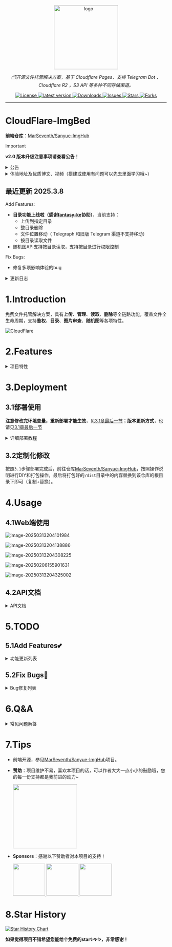 <div align="center">
    <a href="https://github.com/MarSeventh/CloudFlare-ImgBed"><img width="200px" alt="logo" src="https://imgbed.sanyue.site/file/github/1741863225688_logo.e8dbfa27.png"/></a>
    <p><em>🗂️开源文件托管解决方案，基于 Cloudflare Pages，支持 Telegram Bot 、 Cloudflare R2 ，S3 API 等多种不同存储渠道。</em></p>
    <div>
        <a href="https://github.com/MarSeventh/CloudFlare-ImgBed/blob/main/LICENSE">
        <img src="https://img.shields.io/github/license/MarSeventh/CloudFlare-ImgBed" alt="License" />
        </a>
        <a href="https://github.com/MarSeventh/CloudFlare-ImgBed/releases">
        <img src="https://img.shields.io/github/release/MarSeventh/CloudFlare-ImgBed" alt="latest version" />
        </a>
        <a href="https://github.com/MarSeventh/CloudFlare-ImgBed/releases">
        <img src="https://img.shields.io/github/downloads/MarSeventh/CloudFlare-ImgBed/total?color=%239F7AEA&logo=github" alt="Downloads" />
        </a>
        <a href="https://github.com/MarSeventh/CloudFlare-ImgBed/issues">
          <img src="https://img.shields.io/github/issues/MarSeventh/CloudFlare-ImgBed" alt="Issues" />
        </a>
        <a href="https://github.com/MarSeventh/CloudFlare-ImgBed/stargazers">
          <img src="https://img.shields.io/github/stars/MarSeventh/CloudFlare-ImgBed" alt="Stars" />
        </a>
        <a href="https://github.com/MarSeventh/CloudFlare-ImgBed/network/members">
          <img src="https://img.shields.io/github/forks/MarSeventh/CloudFlare-ImgBed" alt="Forks" />
        </a>
    </div>
</div>

----
# CloudFlare-ImgBed

**前端仓库**：[MarSeventh/Sanyue-ImgHub](https://github.com/MarSeventh/Sanyue-ImgHub)

> [!IMPORTANT]
>
> **v2.0 版本升级注意事项请查看公告！**

<details>
    <summary>公告</summary>



## 置顶

部署使用出现问题，请先仔细查阅文档、常见问题解答以及已有issues。
**注意**：本仓库为[Telegraph-Image](https://github.com/cf-pages/Telegraph-Image)项目的重制版，如果你觉得本项目不错，在支持本项目的同时，也请支持原项目。

## 2025.2.6  V2.0 版本升级注意事项

> v2.0 beta 版已发布，相较于 v1.0 版本进行了大量改动和优化，但 beta 版本可能存在潜在不稳定性，若您追求稳定，可选择暂缓更新。
>
> 由于**构建命令发生了变化**，此次更新需要您**手动进行**，请按照以下步骤进行操作：
>
> - 同步fork的仓库至最新版（若已自动同步可忽略）
>
> - 前往 pages 管理页面，进入`设置`->`构建`，编辑`构建配置`，在`构建命令`处填写`npm install`
>
>   ![image-20250212190315179](static/readme/202502121903327.png)
>
> - 新版本所有设置项已**迁移至 管理端->系统设置 界面**，原则上无需再通过环境变量的方式进行设置，通过系统设置界面进行的设置将**覆盖掉**环境变量中的设置，但为了保证 **Telegram渠道的图片** 能够与旧版本相兼容，**若您之前设置了 Telegram 渠道相关的环境变量，请将其保留！**
>
> - 确保上述设置完成无误后，前往 pages 管理页面，进入`部署`，对最后一次不成功的部署进行`重试操作`

## 关于切换到 Telegram 渠道的通知


> 由于telegraph图床被滥用，该项目上传渠道已切换至Telegram Channel，请**更新至最新版（更新方式见第3.1章最后一节）**，按照文档中的部署要求**设置`TG_BOT_TOKEN`和`TG_CHAT_ID`**，否则将无法正常使用上传功能。
>
> 此外，目前**KV数据库为必须配置**，如果以前未配置请按照文档说明配置。
>
> 出现问题，请先查看第5节常见问题Q&A部分。

</details>

<details>
    <summary>体验地址及优质博文、视频（搭建或使用有问题可以先去里面学习哦~）</summary>


**体验地址**：[CloudFlare ImgBed](https://cfbed.1314883.xyz/)

> 访问码：cfbed

**体验视频**：[CloudFlare免费图床，轻松守护你的每一份精彩！_哔哩哔哩_bilibili](https://www.bilibili.com/video/BV1y3WGe4EGh/?vd_source=da5ecbe595e41089cd1bed95932b8bfd)

**相关教程视频**：

- [利用Cloudflare R2 +Pages搭建在线图床系统，不限空间，不被墙，超级简单，完全免费 (youtube.com)](https://www.youtube.com/watch?v=T8VayuUMOzM)

**相关优质博文（感谢每一位鼎力支持的热心大佬）：**

- [CloudFlare-ImgBed项目 – yunsen2025的小窝](https://www.yunsen2025.top/category/cloudflare-imgbed/)
  - [完全免费，图文教程手把手教你使用cloudflare搭建一个无限空间的私人图床 支持身份认证与成人元素鉴定！ - yunsen2025的小窝](https://www.yunsen2025.top/blog-cfpages-syq-imgbed)
  - [为CloudFlare-ImgBed图床配置国内CDN并分线路解析，以最低成本享受极致速度！ – yunsen2025的小窝](https://www.yunsen2025.top/cloudflare-imgbed-fen-xian-pei-zhi-guo-nei-cdn/)
- [利用cloudflare pages搭建telegram频道图床 (lepidus.me)](https://blogstr.lepidus.me/post/1725801323700/)
- [搭建基于CloudFlare和Telegram的免费图床教程 - 刘学馆 | Blog (sexy0769.com)](https://blog.sexy0769.com/skill/735.html)
- [CloudFlare+Github，打造属于自己的免费图床 - 大头钉的小小blog (luckyting.top)](https://luckyting.top/index.php/archives/20/)

</details>



## 最近更新 2025.3.8

Add Features:

- **目录功能上线啦（感谢[fantasy-ke](https://github.com/fantasy-ke)协助）**，当前支持：
  - 上传到指定目录
  - 整目录删除
  - 文件位置移动（ Telegraph 和旧版 Telegram 渠道不支持移动）
  - 按目录读取文件
- 随机图API支持按目录读取，支持按目录进行权限控制

Fix Bugs:

- 修复多项影响体验的bug



<details>
    <summary>更新日志</summary>


## 2025.3.8

Add Features:

- 随机图API支持按目录读取，支持按目录进行权限控制

Fix Bugs:

- 修复随机图API的缓存问题

## 2025.3.7

Add Features:

- **目录功能上线啦**，当前支持：
  - 上传到指定目录
  - 整目录删除
  - 文件位置移动（ Telegraph 和旧版 Telegram 渠道不支持移动）
  - 按目录读取文件
- 随机图API支持按目录读取

Fix Bugs:

- 修复多项影响体验的bug

## 2025.3.1

Add Features:

- 支持粘贴多个链接同时上传
- 支持存储和管理外链

Fix Bugs:

- 修复管理端复制 S3 链接的有关问题
- 修复管理端部分页面设置不生效的问题
- 修复渠道设置某些情况下不能保存的问题

## 2025.2.6

**v2.0版本焕新登场**，带来多项新功能和优化，给您焕然一新的用户体验：

💪**更强大**：

- 接入 S3 API 渠道，支持 Cloudflare R2 , Backblaze B2 ，七牛云，又拍云等多个服务商的对象存储服务
- 支持设置多个 Telegram 和 S3 渠道，支持多渠道负载均衡
- 上传文件支持短链接命名方式

✈️**更高效**：

- 全部设置项迁移到管理端系统设置界面，无需进行环境变量的繁琐配置，立即设置立即生效
- 管理端 Gallery 和 用户管理 等页面实现分页读取，提升前端渲染速度，优化使用体验
- 支持禁用、启用渠道，渠道管理自在掌握
- 多个设置项加入提示弹窗，不用到处翻阅文档，设置更踏实

✨**更精致**：

- 全局支持深色模式，根据用户喜好和时间自动切换，凸显满满高级感
- 登陆页面、图库页面、用户管理页面等多个页面细节重新打磨，操作更直观
- 上传页全新 Tab 栏，一拉一合，灵动又便捷
- Logo 焕新，纯手工打造，能力有限，不喜勿喷（
- 支持自定义隐藏页脚，强迫症患者有救啦

## 2024.12.27

Add Features:

- 支持通过环境变量自定义全局默认链接前缀（见3.1.3.6自定义配置接口）
- 管理端支持自定义链接前缀
- 管理端部分页面展示效果优化
- `/upload`API支持返回完整链接（请求时设置`returnFormat`参数，详见API文档）

Fix Bugs:

- 优化上传页面显示效果

## 2024.12.20

Add Features:

- 管理端支持拉黑上传IP（Dashboard->用户管理->允许上传）
- 管理端批量操作支持按照用户选择的顺序进行（[#issue124](https://github.com/MarSeventh/CloudFlare-ImgBed/issues/124)）
- `random`接口优化，减少KV操作次数，增加`content`参数，支持返回指定类型的文件
- 接入CloudFlare Cache API，提升 list 相关接口访问速度
- 正常读取返回图片的CDN缓存时间从1年调整为7天，防止缓存清除不成功的情况下图片长时间内仍可以访问的问题

## 2024.12.14

Add Features:

- 管理端增加批量黑名单、白名单功能

## 2024.12.13

Add Features:

- 优化blockimg、whitelistmode、404等返回状态的缓存策略，尽可能减少回源请求(参考文档`3.1.3.9管理端删除、拉黑等操作优化`进行设置)

## 2024.12.12

Add Features: 

- 后端支持上传失败自动切换其他渠道重试
- 优化404、blockimg、whitelistmode等返回状态的显示样式

## 2024.12.11

Add Features:

- 进行删除、加入白名单、加入黑名单等操作时，自动清除CF CDN缓存，避免延迟生效(参考文档`3.1.3.9管理端删除、拉黑等操作优化`进行设置)

## 2024.12.10

Add Features:

- 文件详情增加文件大小记录

## 2024.12.09

Add Features:

- 开放更多文件格式

Fix Bugs:

- 读取文件响应头增加允许跨域头`access-control-allow-origin: *`

## 2024.12.04

Add Features:

- 支持自定义命名方式（仅原名 or 仅随机前缀 or 默认的随机前缀_原名）
- Telegram Channel渠道上传文件记录机器人和频道数据，便于迁移和备份
- 支持自定义链接前缀

Fix Bugs:

- R2渠道在管理端删除时，存储桶同步删除

## 2024.11.05

Add Features:

- 增加对R2 bucket的支持

## 2024.10.20

Add Features:

- 页脚增加自定义传送门功能

## 2024.09.28

Add Features:

- 上传页面右下角工具栏样式重构，支持上传页自定义压缩（上传前+存储端）
- 增加仅删除上传成功图片、上传失败图片重试

## 2024.09.27

Add Features:

- 上传页面点击链接时，自动复制到剪切板
- 上传设置记忆（上传方式、链接格式等）

Fix Bugs:

- 若未设置密码，无需跳转登录页

## 2024.09.26

Add Features:

- 优化粘贴上传时的文件命名方法

## 2024.09.12

Add Features:

- 增加背景透明度支持自定义

## 2024.09.11

Add Features:

- 支持背景切换时间自定义

## 2024.08.26

Add Features:

- 支持大于5MB的图片上传前自动压缩
- 图床名称和Logo支持自定义
- 网站标题和Icon支持自定义

## 2024.08.23

Add Features:

- 支持URL粘贴上传

## 2024.08.21

Add Features:

- 完善多格式链接展示形式，增加UBB格式链接支持
- 完善登录逻辑，后端增加认证码校验接口

## 2024.07.25

Add Features:

- 增加随机图API

Fix Bugs:

- 修复API上传无法直接展示在后台的问题

## 2024.07.22

Add Features:

- 增加粘贴图片上传功能

## 2024.07.21

Add Features:

- 增加Markdown、HTML等格式链接复制功能
- 上传页面增加管理端入口

</details>

# 1.Introduction

免费文件托管解决方案，具有**上传**、**管理**、**读取**、**删除**等全链路功能，覆盖文件全生命周期，支持**鉴权**、**目录**、**图片审查**、**随机图**等各项特性。

![CloudFlare](static/readme/海报.png)

# 2.Features

<details>
    <summary>项目特性</summary>

- **开源**
  
  - 前端开源（可自行修改、打包使用）
  
- **炫酷的动效（**
  
  - 流畅丝滑的过渡动画~
  - 上传文件实现呼吸灯效果
  - 灵动的操作体验
  
- **人性化上传**
  
  - **覆盖大多数文件格式**：支持绝大多数常见**图片、视频、动图**等，同时也支持其他大多数格式的文件
  
  - **支持多种存储渠道**：支持 **Telegram Bot**, **Cloudflare R2**, **S3**  等多种存储渠道一键切换
  
    > Telegram Bot渠道：上传文件大小限制为20MB，提供客户端和服务端压缩功能
    >
    > Cloudflare R2渠道：上传大小不限，但超过免费额度会扣费，详见[Pricing | Cloudflare R2 docs](https://developers.cloudflare.com/r2/pricing/)
    >
    > ![](static/readme/202411052346701.png)
  
  - **上传方式多样**：支持多种上传方式（**拖拽点击、粘贴**）（Web/API)
  
    > 1. 粘贴上传支持**文件**和**URL**
    > 2. 支持批量上传（不限同时选择文件数量，但为了保证稳定性，同时处于上传状态的文件最多为10个）
    > 3. 上传显示实时上传进度
    > 4. Web和API端上传图片，均可直接展示在管理页面中
    > 5. 过大图片在前端进行压缩，提升上传稳定性和加载性能;支持自定义压缩质量，自定义开启前后端压缩功能
    
  - **支持指定上传目录**
  
- **多样化复制**

  - 支持**整体复制**和**单独复制**（整体复制即将所有链接通过换行串联起来后复制）

    > 1. 支持**MarkDown、HTML、BBCode和原始链接**四种格式复制
    > 2. 上传完成后直观展示四种格式链接

  - 支持设置**自定义链接前缀**，便于接入三方CDN服务

- **支持身份认证、防滥用**
  - 支持Web和API**上传认证**（感谢[hl128k](https://github.com/hl128k)）
  - 支持访问域名限制（感谢[hl128k](https://github.com/hl128k)）
  - 支持上传IP统计，支持禁止指定IP上传
  
- **支持页面自定义**
  - **背景自定义**
  
    > 1. 页面背景支持**单图**、**自定义多图轮播**、**bing随机图轮播**等多种模式
    > 2. 背景透明度、切换时间支持自定义
  
  - **网站信息自定义**
  
    > 1. 自定义图床名称和Logo
    > 2. 自定义网站标题和Icon
    > 3. 页脚传送门自定义
    > 4. 支持页脚隐藏
  
- **一些小功能**
  - 支持**随机图**API，从图床中随机返回一张图片

- **以及原版所有特性**

  > 1.**无限图片储存数量**，你可以上传不限数量的图片
  >
  > 2.无需购买服务器，托管于 Cloudflare 的网络上，当使用量不超过 Cloudflare 的免费额度时，完全免费
  >
  > 3.无需购买域名，可以使用 Cloudflare Pages 提供的`*.pages.dev`的免费二级域名，同时也支持绑定自定义域名
  >
  > 4.支持**图片审查** API，可根据需要开启，开启后不良图片将自动屏蔽，不再加载
  >
  > 5.支持**后台图片管理**，可以对上传的图片进行在线预览，添加白名单，黑名单等操作

</details>


# 3.Deployment

## 3.1部署使用

**注意修改完环境变量，重新部署才能生效**，见[3.1章最后一节](#3.1.4其他操作指南)；**版本更新方式**，也请见[3.1章最后一节](#3.1.4其他操作指南)

<details>
    <summary>详细部署教程</summary>


### 3.1.1前期准备

<details>
    <summary>根据所需开通的渠道进行以下准备</summary>



- 开通**Telegram Bot渠道**：**Telegram的`TG_BOT_TOKEN`和`TG_CHAT_ID`**

  <details>
      <summary>TG_BOT_TOKEN和TG_CHAT_ID的获取方式</summary>


  首先需要拥有一个Telegram账户，然后按照以下步骤获取`TG_BOT_TOKEN`和`TG_CHAT_ID`。

  1. 向[@BotFather](https://t.me/BotFather)发送`/newbot`，按照提示输入bot的备注、用户名等信息。成功创建后获得`TG_BOT_TOKEN`。

     <img src="static/readme/202409071744569.png" style="width: 50%;" />

  2. 创建一个新的频道（Channel），进入新建的频道，选择频道管理，将刚才创建的机器人设为频道管理员。

     <img src="static/readme/202409071758534.png" style="display:inline-block; width:33%"/><img src="static/readme/202409071758796.png" style="display:inline-block; width:32%"/><img src="static/readme/202410291531473.png" style="width:33%;display: inline-block" />

  3. 向[@VersaToolsBot](https://t.me/VersaToolsBot)**转发**一条第2步新建频道中的消息，获取`TG_CHAT_ID`（频道ID）

     <img src="static/readme/202409071751619.png" style="width: 67%;" />

  </details>

- 开通**Cloudflare R2渠道**：新建一个Cloudflare R2存储桶，前提是需要绑定支付方式。

  <details>
      <summary>Cloudflare R2渠道开通方式</summary>
  
  
  1. 前往Cloudflare Dashboard，选择`R2 存储对象`
  
     ![](static/readme/202411052318204.png)
  
  2. 选择`创建存储桶`，名称随意，填完后点击`创建存储桶`即可完成创建
  
     ![](static/readme/202411052319402.png)
  
  3. 根据需求可选操作：如果**需要启用图像审查，需要开启存储桶的公网访问权限**，有两种开启方式，详见下图。无论你选择哪种方式，都需要记下完整的公网访问链接，格式为`https://xxxx.xxx`
  
     ![image-20241105232759131](static/readme/202411052327191.png)
  
  </details>
  
- **S3** API渠道：在服务提供商处，准备`S3_ACCESS_KEY_ID`、`S3_SECRET_ACCESS_KEY`、`S3_BUCKET_NAME`、`S3_ENDPOINT`等必须参数。（常见服务提供商密钥获取教程参见：[CloudFlare-ImgBed常用S3存储配置教程 – yunsen2025的小窝](https://www.yunsen2025.top/cloudflare-imgbed-s3-she-zhi/)）

</details>

---

### 3.1.2部署教程

<details>
    <summary>根据自己需求部署在CloudFlare或服务器上</summary>


#### 3.1.2.1部署于Cloudflare

需准备一个**Cloudflare账户**，然后按照以下步骤即可完成部署。

<details>
    <summary>v2.0版本 部署在Cloudflare上的方式</summary>

​    按照以下步骤部署图床在 CloudFlare Pages 上。

1. Fork 本仓库

2. 打开 Cloudflare Dashboard，进入 Pages 管理页面，选择创建项目，选择`连接到 Git 提供程序`

   ![image-20250206153541017](static/readme/202502061535204.png)

3. 按照页面提示输入项目名称，选择需要连接的 git 仓库，点击`开始设置`

4. 填写`项目名称`，构建命令填写`npm install`，点击`保存并部署`

   ![image-20250206182329361](static/readme/202502061823616.png)

5. **绑定KV数据库**：

   - 创建一个新的KV数据库

     > ![](static/readme/202408261035367.png)
     >
     > ![](static/readme/202408261037971.png)

   - 进入项目对应`设置`->`绑定`->`添加`->`KV 命名空间`->`变量名称`，填写`img_url`，`KV命名空间`选择刚才创建好的KV数据库

6. **重试部署**：前往项目管理界面->`部署`->`最新一次部署后面的···`->`重试部署`

7. 根据**所需存储渠道**进行相关设置：

   - `Cloudflare R2`渠道：

     将前面新建的存储桶绑定到项目（和KV绑定地方一样），**名称**为`img_r2`

     > ![](static/readme/202411052323183.png)

     若要启用 R2 渠道的图像审查，请进入 项目管理页面->系统设置->上传设置 处设置 R2 的公开访问链接，值为前面记下的**R2存储桶公网访问链接**

   - `其他渠道`：进入项目管理页面`https://你的域名/systemConfig#upload`，按照页面提示将3.1中获取的渠道参数填写到对应渠道中，保存设置即可

</details>



<details>
    <summary>（已过时）v1.0版本 部署在Cloudflare上的方式</summary>




依托于CF的强大能力，只需简单几步，即可部署本项目，拥有自己的图床。

1. Fork 本仓库

2. 打开 Cloudflare Dashboard，进入 Pages 管理页面，选择创建项目，选择`连接到 Git 提供程序`

   > ![](static/readme/202407201047300.png)

3. 按照页面提示输入项目名称，选择需要连接的 git 仓库，点击`部署站点`

4. 根据**所需存储渠道**进行相关设置：

   - `Telegram 渠道`：将3.1.1中获取的`TG_BOT_TOKEN`和`TG_CHAT_ID`分别添加到环境变量中，对应**环境变量名为`TG_BOT_TOKEN`和`TG_CHAT_ID`**

   - `Cloudflare R2 渠道`：

     - 将前面新建的存储桶绑定到项目，名称为`img_r2`
     
       > ![](static/readme/202411052323183.png)
     
     - 如果后续要开启**图像审查**，需要设置`R2PublicUrl`环境变量，值为前面记下的**R2存储桶公网访问链接**：
     
       > ![](static/readme/202411052330663.png)
     
   - `S3 渠道`：将前面准备好的`S3_ACCESS_KEY_ID`、`S3_SECRET_ACCESS_KEY`、`S3_BUCKET_NAME`、`S3_ENDPOINT`及其对应值填入环境变量。

3. **绑定KV数据库**：

   - 创建一个新的KV数据库

     > ![](static/readme/202408261035367.png)
     >
     > ![](static/readme/202408261037971.png)

   - 进入项目对应`设置`->`函数`->`KV 命名空间绑定`->`编辑绑定`->`变量名称`，填写`img_url`，KV命名空间选择刚才创建好的KV数据库

3. `重试部署`，此时项目即可正常使用

</details>

#### 3.1.2.2部署于服务器

如果Cloudflare的**有限访问次数**不能满足你的需求，并且你拥有自己的服务器，可以参照[3.1.2.2节](#3.1.2.2部署于服务器)的教程在服务器上模拟Cloudflare的环境，并开放对应的端口访问服务。

注意由于服务器操作系统、硬件版本复杂多样，相关教程**无法确保适合每一位用户**，遇到报错请尽量利用搜索引擎解决，无法解决也可以提issue寻求帮助。

<details>
    <summary>v2.0 部署在服务器上的方式</summary>



1. 安装服务器操作系统对应的`node.js`，经测试`v22.5.1`版本可以正常使用。（安装教程自行search）

2. 切换到项目根目录，运行`npm install`，安装所需依赖。

3. 在项目根目录下新建`wrangler.toml`配置文件，其内容为项目名称，环境变量等。（详情参见官方文档[Configuration - Wrangler (cloudflare.com)](https://developers.cloudflare.com/workers/wrangler/configuration/)）

   > 配置文件样例：
   >
   > ```toml
   > name = "cloudflare-imgbed"
   > compatibility_date = "2024-07-24"
   > ```

4. 在项目根目录下运行`npm run start`，至此，正常情况下项目已经成功部署。项目默认支持通过服务器**本地模拟的R2存储上传**，可通过**管理端系统设置页面**进行其他设置。

   程序默认运行在`8080`端口上，使用`nginx`等服务器反代`127.0.0.1:8080`即可外网访问服务。如需修改端口，可在`package.json`中修改`start`脚本的`port`参数（如下）。

   ```toml
   "scripts": {
       "ci-test": "concurrently --kill-others \"npm start\" \"wait-on http://localhost:8080 && mocha\"",
       "test": "mocha",
       "start": "npx wrangler pages dev ./ --kv \"img_url\" --r2 \"img_r2\" --port 8080 --persist-to ./data"
     }
   ```

   正常启动，控制台输出如下：

   ![202408191829163](static/readme/202408191855625.png)

</details>



<details>
    <summary>（已过时）v1.0 部署在服务器上的方式</summary>




1. 安装服务器操作系统对应的`node.js`，经测试`v22.5.1`版本可以正常使用。（安装教程自行search）

2. 切换到项目根目录，运行`npm install`，安装所需依赖。

3. 在项目根目录下新建`wrangler.toml`配置文件，其内容为项目名称，环境变量（**包括`TG_BOT_TOKEN`和`TG_CHAT_ID`等参数**）等，可根据后文环境变量配置进行个性化修改。（详情参见官方文档[Configuration - Wrangler (cloudflare.com)](https://developers.cloudflare.com/workers/wrangler/configuration/)）

   > 配置文件样例：
   >
   > ```toml
   > name = "cloudflare-imgbed"
   > compatibility_date = "2024-07-24"
   > 
   > [vars]
   > ModerateContentApiKey = "your_key"
   > AllowRandom = "true"
   > BASIC_USER = "user"
   > BASIC_PASS = "pass"
   > TG_BOT_TOKEN = "your_bot_token"
   > TG_CHAT_ID = "your_bot_id"
   > ```

4. 在项目根目录下运行`npm run start`，至此，正常情况下项目已经成功部署。项目默认支持通过服务器**本地模拟的R2存储上传**。

   程序默认运行在`8080`端口上，使用`nginx`等服务器反代`127.0.0.1:8080`即可外网访问服务。如需修改端口，可在`package.json`中修改`start`脚本的`port`参数（如下）。

   ```toml
   "scripts": {
       "ci-test": "concurrently --kill-others \"npm start\" \"wait-on http://localhost:8080 && mocha\"",
       "test": "mocha",
       "start": "npx wrangler pages dev ./ --kv \"img_url\" --r2 \"img_r2\" --port 8080 --persist-to ./data"
     }
   ```

   正常启动，控制台输出如下：

   ![202408191829163](static/readme/202408191855625.png)
   
   </details>

</details>

---

### 3.1.3可选配置

<details>
    <summary>v2.0 后台认证、自定义页面、缓存清除等设置</summary>

​    

请前往 管理端->系统设置 界面，按照提示进行设置，如果有不清楚的设置项，可参考下方v1.0版本的设置介绍内容。

</details>



<details>
    <summary>（已过时，可参考部分设置项的具体介绍）v1.0 后台认证、自定义页面、缓存清除等设置</summary>




#### 3.1.3.1后台管理认证


后台管理页面默认**不设密码**，需按照如下方式**设置认证**：

1. **配置管理员认证**：
   - 项目对应`设置`->`环境变量`->`为生产环境定义变量`->`编辑变量` ，添加`BASIC_USER`作为管理员用户名，`BASIC_PASS`作为管理员登录密码

2. **重新部署项目**：

   - 进入项目对应`部署`->`所有部署`，选择最新的一个，点击后面更多按钮（`···`），选择`重试部署`

   - 部署完成后，访问`http(s)://你的域名/dashboard`即可进入后台管理页面

#### 3.1.3.2图片审查


支持成人内容审查和自动屏蔽，开启步骤如下：

- 前往https://moderatecontent.com/ 注册并获得一个免费的用于审查图像内容的 API key
- 打开 Cloudflare Pages 项目的管理页面，依次点击`设置`，`环境变量`，`添加环境变量`
- 添加一个`变量名称`为`ModerateContentApiKey`，`值`为第一步获得的`API key`，点击`保存`即可

#### 3.1.3.3Web和API上传认证


环境变量增加认证码`AUTH_CODE`，值为你想要设置的认证码。

Web端在登录页面输入你的**认证码**即可登录使用；API端需要在上传链接中后缀`authCode`参数，详见[API文档](#4.2.1上传API)。

#### 3.1.3.4访问域名限制

环境变量增加`ALLOWED_DOMAINS`，多个允许的域名用英文`,`分割，如：`域名.xyz,域名.cloudns.be,域名.pp.ua`

#### 3.1.3.5白名单模式

环境变量增加`WhiteList_Mode`，设置为`true`即可开启白名单模式，仅设置为白名单的图片可被访问。

#### 3.1.3.6自定义配置接口

<details>
    <summary>设置方式</summary>

环境变量增加`USER_CONFIG`，JSON格式（设置时类型选`text`即可），具体字段用途及内容规范见下表。

| 字段名        | 用途                 | 类型          | 内容规范                                                     |
| ------------- | -------------------- | ------------- | ------------------------------------------------------------ |
| loginBkImg    | 自定义登录页面背景   | 列表/字符串   | 1、当字段类型为`列表`时，列表中元素为需要添加到轮播列表中的图片链接（列表中只有一张图时即为固定背景），形如`["1.jpg","2.jpg"]`<br />2、当字段类型为`字符串`时，目前**仅支持**字符串值为`bing`，设置为该值时启用bing随机图片轮播模式。 |
| uploadBkImg   | 自定义上传页面背景   | 列表/字符串   | 同上                                                         |
| bkInterval    | 轮播背景切换时间间隔 | 正整数        | 设置为背景图的轮播时间，默认`3000`，单位`ms`。<br />例如你希望10s切换一次，设置为`10000`即可。 |
| bkOpacity     | 背景图透明度         | (0,1]的浮点数 | 展示的背景图透明度，默认为`1`。<br />如果你觉得显示效果不佳，可以自定义，如`0.8` |
| ownerName     | 页内图床名称         | 字符串        | 只支持`字符串`类型，设置为你自定义的图床名称（默认为`Sanyue`） |
| logoUrl       | 页内图床Logo         | 字符串        | 只支持`字符串`类型，设置为你自定义的图床Logo链接             |
| siteTitle     | 网站标题             | 字符串        | 只支持`字符串`类型，设置为你自定义的网站标题                 |
| siteIcon      | 网站图标             | 字符串        | 只支持`字符串`类型，设置为你自定义的网站图标链接             |
| footerLink    | 页脚传送门链接       | 字符串        | 只支持`字符串`类型，设置为你自定义的传送地址（如个人博客链接） |
| disableFooter | 禁用页脚             | boolean       | 支持`boolean`类型，设为`true`时禁用页脚，默认`false`         |
| urlPrefix     | 全局默认链接前缀     | 字符串        | 只支持`字符串`类型，设置为自定义的全局默认链接前缀，该前缀会覆盖原始默认前缀，但不会覆盖用户自定义的链接前缀 |

> 整体示例：
>
> ```json
> 轮播模式：
> {
> "uploadBkImg": ["https://imgbed.sanyue.site/file/6910f0b5e65ed462c1362.jpg","https://imgbed.sanyue.site/file/a73c97a1e8149114dc750.jpg"],
> "loginBkImg":["https://imgbed.sanyue.site/file/ef803977f35a4ef4c03c2.jpg","https://imgbed.sanyue.site/file/0dbd5add3605a0b2e8994.jpg"],
> "ownerName": "Sanyue",
> "logoUrl": "https://demo-cloudflare-imgbed.pages.dev/random?type=img"
> }
> bing随机图模式：
> {
> "uploadBkImg": "bing",
> "loginBkImg": "bing"
> }
> ```

</details>

#### 3.1.3.7远端遥测

便于开发者进行bug的捕捉和定位，但是**过程中可能收集到访问链接、域名等信息**，如您不愿意泄露类似信息给项目开发者，可在环境变量中添加`disable_telemetry`为`true`来退出遥测。

#### 3.1.3.8随机图API

设置`AllowRandom`环境变量，值为`true`，以从图床中随机获取一张图片，详见[API文档](#4.2.2随机图API)。

#### 3.1.3.9管理端删除、拉黑等操作优化（缓存删除）

正常情况下，因为CloudFlare CDN缓存的存在，在管理端进行删除、拉黑、加白名单等操作不会立即生效，需要等到缓存过期才能生效。

**为了让操作立即生效**，请添加`CF_ZONE_ID`、`CF_EMAIL`、`CF_API_KEY`环境变量，获取方式如下：

<details>
    <summary>操作详情</summary>

`CF_ZONE_ID`:

![image-20241211123633692](static/readme/20241211123633692.png)

`CF_EMAIL`:即登录CloudFlare账号的邮箱

`CF_API_KEY`:

![image-20241211140019607](static/readme/202412111400766.png)

</details>

##### </details>

---

### 3.1.4其他操作指南

<details>
    <summary>环境变量修改、程序更新等教程</summary>

1. **修改环境变量方式**：


![](static/readme/202408261040233.png)

**修改环境变量后需要重新部署才能生效！**

![](static/readme/202408261041507.png)

2. **程序更新方式**：


去到 Github 你之前 fork 过的仓库依次选择`Sync fork`->`Update branch`即可，稍等一会，Cloudflare Pages 检测到仓库更新之后便会自动部署最新代码。

如果有新的环境变量需要添加，请根据文档要求进行添加，然后重试部署。

![](static/readme/202409161736365.png)

</details>

</details>

## 3.2定制化修改

按照`3.1`步骤部署完成后，前往仓库[MarSeventh/Sanyue-ImgHub](https://github.com/MarSeventh/Sanyue-ImgHub?tab=readme-ov-file)，按照操作说明进行DIY和打包操作，最后将打包好的`/dist`目录中的内容替换到该仓库的根目录下即可（复制+替换）。

# 4.Usage

## 4.1Web端使用

![image-20250313204101984](static/readme/202503132041511.png)

![image-20250313204138886](static/readme/202503132041072.png)

![image-20250313204308225](static/readme/202503132043466.png)

![image-20250206155901631](static/readme/202502061559473.png)

![image-20250313204325002](static/readme/202503132043265.png)

## 4.2API文档

<details>
    <summary>API文档</summary>

### 4.2.1上传API

| 接口名称     | /upload                                                      |
| ------------ | ------------------------------------------------------------ |
| **接口功能** | 上传图片或视频                                               |
| **请求方法** | POST                                                         |
| **请求参数** | **Query参数**：<br />`authCode`: string类型，即为你设置的认证码<br />`serverCompress`: boolean类型，表示是否开启服务端压缩（仅针对图片文件、Telegram上传渠道生效，默认为`true`）<br />`uploadChannel`: string类型，取值为`telegram`和`cfr2`，分别代表telegram bot渠道和Cloudflare R2渠道，默认为`telegram` 渠道<br />`autoRetry`: boolean类型，表示是否开启上传失败自动切换渠道重试，默认开启<br />`uploadNameType`: string类型，表示文件命名方式，可选值为`[default, index, origin, short]`，分别代表默认`前缀_原名`命名、`仅前缀`命名、`仅原名`命名和`短链接`命名法，默认为`default`<br />`returnFormat`:string类型，表示返回链接格式，可选值为`[default, full]`，分别代表默认的`/file/id`格式、完整链接格式<br />`uploadFolder`:string类型，指定上传目录，用相对路径表示，例如上传到img/test目录需填`img/test`<br />**Body参数(application/form-data)**：<br />`file`: file类型，你要上传的文件 |
| **返回响应** | `data[0].src`为获得的图片链接（注意不包含域名，需要自己添加） |

> **请求示例**：
>
> ```bash
> curl --location --request POST 'https://your.domain/upload?authCode=your_authCode' \
> 
> --header 'User-Agent: Apifox/1.0.0 (https://apifox.com)' \
> 
> --form 'file=@"D:\\杂文件\\壁纸\\genshin109.jpg"'
> ```
>
> **响应示例**：
>
> ```json
> [
>  {
>      "src": "/file/738a8aaacf4d88d1590f9.jpg"
>  }
> ]
> ```

### 4.2.2随机图API


| 接口名称     | /random                                                      |
| ------------ | ------------------------------------------------------------ |
| **接口功能** | 从图床中随机返回一张图片的链接（注意会消耗列出次数）         |
| **前置条件** | 设置`AllowRandom`环境变量，值为`true`                        |
| **请求方法** | GET                                                          |
| **请求参数** | **Query参数**：<br />`content`:返回的文件类型，可选值有`[image, video]`，多个使用`,`分隔，默认为`image`<br />`type`: 设为`img`时直接返回图片（此时form不生效）；设为`url`时返回完整url链接；默认返回随机图的文件路径。<br />`form`: 设为`text`时直接返回文本，默认返回json格式内容。<br />`dir`: 读取目录，使用相对路径，例如`img/test`会返回该目录以及所有子目录下的文件。 |
| **响应格式** | 1、当`type`为`img`时：<br />返回格式为`image/jpeg`<br />2、当`type`为其他值时：<br />当`form`不是`text`时，返回JSON格式内容，`data.url`为返回的链接/文件路径。<br />否则，直接返回链接/文件路径。 |

> **请求示例**：
>
> ```bash
> curl --location --request GET 'https://your.domain/random' \
> --header 'User-Agent: Apifox/1.0.0 (https://apifox.com)'
> ```
>
> **响应示例**：
>
> ```json
> {
>  "url": "/file/4fab4d423d039b4665a27.jpg"
> }
> ```

</details>

# 5.TODO

## 5.1Add Features💕

<details>
    <summary>功能更新列表</summary>


1. :white_check_mark: ~~增加粘贴图片上传功能~~（2024.7.22已完成）
2. :white_check_mark:~~增加markdown、html等格式链接复制功能~~（2024.7.21已完成）
3. :white_check_mark:~~上传页面增加管理端入口~~（2024.7.21已完成）
4. :memo:增加用户个性化配置接口
   - ~~登录页面和上传页面背景图自定义~~（2024.8.25已完成）
   - ~~图床名称和Logo自定义~~（2024.8.26已完成）
   - ~~网站标题和Icon自定义~~（2024.8.26已完成）
   - ~~背景切换时间自定义~~（2024.9.11已完成）
   - ~~背景透明度支持自定义~~（2024.9.12已完成）
   - ~~页脚自定义传送门~~（2024.10.20已完成）
   - ~~全局自定义链接前缀~~（2024.12.27已完成）
   - ~~可隐藏页脚~~（2025.2.4已完成）
5. :white_check_mark:~~增加随机图API~~（2024.7.25已完成）
6. :white_check_mark:~~完善多格式链接展示形式，增加ubb格式链接支持~~（2024.8.21已完成）
7. :white_check_mark:~~完善登录逻辑，后端增加认证码校验接口~~（2024.8.21已完成）
8. :white_check_mark:~~支持URL粘贴上传~~（2024.8.23已完成）
9. :white_check_mark:~~支持大于5MB的图片上传前自动压缩~~（2024.8.26已完成）
10. :white_check_mark:~~上传页面右下角工具栏样式重构，支持上传页自定义压缩（上传前+存储端）~~（2024.9.28已完成）
11. :white_check_mark:~~重构管理端，认证+显示效果优化，增加图片详情页~~（2024.12.20已完成）
12. :white_check_mark:~~管理端增加访问量统计，IP记录、IP黑名单、上传IP黑名单等~~（2024.12.20已支持上传ip黑名单，访问记录由于对KV读写消耗太大，暂时搁置）
13. :white_check_mark:~~上传页面点击链接，自动复制到剪切板~~(2024.9.27已完成)
14. :white_check_mark:~~上传设置记忆（上传方式、链接格式等）~~（2024.9.27已完成，**两种上传方式合并**）
15. :white_check_mark:~~若未设置密码，无需跳转进入登录页~~（2024.9.27已完成）
16. :white_check_mark:~~增加仅删除上传成功图片、上传失败图片重试~~（2024.9.28已完成）
17. :white_check_mark:~~优化粘贴上传时文件命名方法~~（2024.9.26已完成）
18. :white_check_mark:~~增加对R2 bucket的支持~~（2024.11.5已完成）
19. :white_check_mark:~~管理端增加批量黑名单、白名单功能~~（2024.12.14已完成）
20. :white_check_mark:~~Telegram Channel渠道上传文件记录机器人和频道数据，便于迁移和备份~~（2024.12.4已完成）
21. :white_check_mark:~~支持自定义命名方式（仅原名 or 仅随机前缀 or 默认的随机前缀\_原名）~~（2024.12.4已完成）
22. :white_check_mark:~~支持上传失败自动切换其他渠道尝试~~（2024.12.12已完成）
23. :white_check_mark:~~后端list接口实现分页功能~~（2024.2.5已完成）
24. :white_check_mark:~~支持自定义链接前缀~~（2024.12.4已完成）
25. :memo:对接alist，或实现webdav（评估中）
26. :white_check_mark:~~文件详情增加文件大小记录~~（2024.12.10已完成）
27. :white_check_mark:~~支持管理员自定义全局默认链接前缀~~（2025.2.1已完成）
28. :white_check_mark:~~开放更多文件格式~~（2024.12.9已完成）
29. :white_check_mark:~~进行删除、加入白名单、加入黑名单等操作时，自动清除CF CDN缓存，避免延迟生效~~（2024.12.11已完成）
30. :white_check_mark:~~管理端批量选择时，记录用户选择的顺序~~（2024.12.20已完成）
31. :memo:上传图片支持自定义上传路径，支持相册功能
    - ~~文件夹删除功能~~（2025.3.6已完成）
    - ~~文件位置移动功能~~（2025.3.7已完成）
    - ~~管理端加载更多数据时鬼打墙问题修复~~（2025.3.6已完成）
    - ~~管理端批量操作适配文件夹~~（2025.3.6已完成）
    - ~~管理端分页逻辑调整~~（2025.3.6已完成）
32. :white_check_mark:~~支持多个 Telegram Bot Token 负载均衡~~（2025.2.4已完成）
33. :white_check_mark:~~管理端提供详细的设置信息和设置方式引导~~（2025.2.5已完成）
34. :white_check_mark:~~Logo焕新、登录页面优化、设置提示项等多项展示效果优化~~（2025.2.2已完成）
35. :white_check_mark:~~接入S3 API渠道~~（2024.2.3已完成）
36. :white_check_mark:~~支持短链接命名方式~~（2025.2.1已完成）
37. :white_check_mark:~~支持深色模式~~（2025.1.11已完成）
38. :hourglass_flowing_sand:支持KV备份恢复功能
39. :white_check_mark:~~页脚可自定义隐藏~~（2025.2.4已完成）
40. :hourglass_flowing_sand:搜索功能增强
41. :white_check_mark:支持粘贴多个链接，支持外链管理
42. :hourglass_flowing_sand:上传文件记录MD5，支持文件硬链接

</details>

## 5.2Fix Bugs👻

<details>
    <summary>Bug修复列表</summary>


1. :white_check_mark:~~修复API上传无法直接展示在后台的问题~~（2024.7.25已修复）
1. :white_check_mark:~~由于telegra.ph关闭上传，迁移至TG频道上传~~（2024.9.7已修复）
1. :white_check_mark:~~修复未设管理员认证时管理端无限刷新的问题~~（2024.9.9已修复）
1. :white_check_mark:~~修复部分视频无法预览播放的问题~~（经测试，暂定为文件自身存在问题，暂无法修复）
1. :hourglass_flowing_sand:增加新的图片审查渠道
1. :white_check_mark:~~R2渠道在管理端删除时，存储桶同步删除~~（2024.12.4已修复）
1. :white_check_mark:~~读取文件响应头增加允许跨域头`access-control-allow-origin: *`~~（2024.12.9已修复）
1. :white_check_mark:~~上传界面加入访问限制白名单~~（2024.12.11已修复）

</details>

# 6.Q&A

<details>
    <summary>常见问题解答</summary>

## 6.1未设置`ALLOWED_DOMAINS`，但无法跨域访问？

- 请检查你的cloudflare防火墙设置（例如hotlink保护是否开启）
- 参见[Issue #8](https://github.com/MarSeventh/CloudFlare-ImgBed/issues/8)

## 6.2如何通过PicGo上传？

- PicGo插件设置中搜索`web-uploader`，安装可自定义前缀的版本，如图：

  ![](static/readme/202408231141491.png)

- 打开`图床设置`->`自定义Web图床`->`Default`，然后按照下图方式配置，注意API地址和自定义图片URL前缀按照自己的域名进行修改。（**如果设置了`AUTH_CODE`，一定以`?authCode=your_authCode`的方式添加到API地址后面**）：

  ![](static/readme/202408261959174.png)

- 设置完成，确定即可使用PicGo上传到自建的图床。

## 6.3上传失败怎么办？

- 是否正确配置`TG_BOT_TOKEN`、`TG_CHAT_ID`等环境变量
- 是否给机器人管理员配置**足够的权限**
- 是否**正确绑定KV数据库**
- 是否更新至**最新版**
- 前往issues寻找相似问题

## 6.4`TG_CHAT_ID`前面有没有`-`

- 注意看图，前面有`-`

## 6.5进入后台页面加载不出记录或图片

- 网络问题，尝试刷新页面

## 6.6后台进行删除、拉黑等操作时不能立即生效

- 与CDN缓存有关
- 详见[[重要\]关于CDN缓存的说明（删除、拉黑等操作延迟生效解决方案） · Issue #123 · MarSeventh/CloudFlare-ImgBed (github.com)](https://github.com/MarSeventh/CloudFlare-ImgBed/issues/123)

</details>

# 7.Tips

- 前端开源，参见[MarSeventh/Sanyue-ImgHub](https://github.com/MarSeventh/Sanyue-ImgHub)项目。

- **赞助**：项目维护不易，喜欢本项目的话，可以作者大大一点小小的鼓励哦，您的每一份支持都是我前进的动力\~ 

  <a href="https://afdian.com/a/marseventh"><img width="200" src="https://pic1.afdiancdn.com/static/img/welcome/button-sponsorme.png" alt=""></a>
  
- **Sponsors**：感谢以下赞助者对本项目的支持！

  <a href="https://afdian.com/a/nothin">
        <img src="https://pic1.afdiancdn.com/user/e8af1436138e11ed945852540025c377/avatar/59db0533d82e4198f59e63df63a1917f_w640_h640_s114.jpeg?imageView2/1/w/240/h/240" width="100"/>
      </a> <a href="https://afdian.com/u/1acef0be02d911ee90695254001e7c00">
        <img src="https://pic1.afdiancdn.com/default/avatar/avatar-orange.png?imageView2/1/w/240/h/240" width="100"/></a><a href="https://afdian.com/u/412189a0284911eca59f52540025c377">
        <img src="https://pic1.afdiancdn.com/default/avatar/avatar-orange.png?imageView2/1/w/120/h/120" width="100"/></a>

# 8.Star History

[![Star History Chart](https://api.star-history.com/svg?repos=MarSeventh/CloudFlare-ImgBed,MarSeventh/Sanyue-ImgHub&type=Date)](https://star-history.com/#MarSeventh/CloudFlare-ImgBed&MarSeventh/Sanyue-ImgHub&Date)

**如果觉得项目不错希望您能给个免费的star✨✨✨，非常感谢！**
